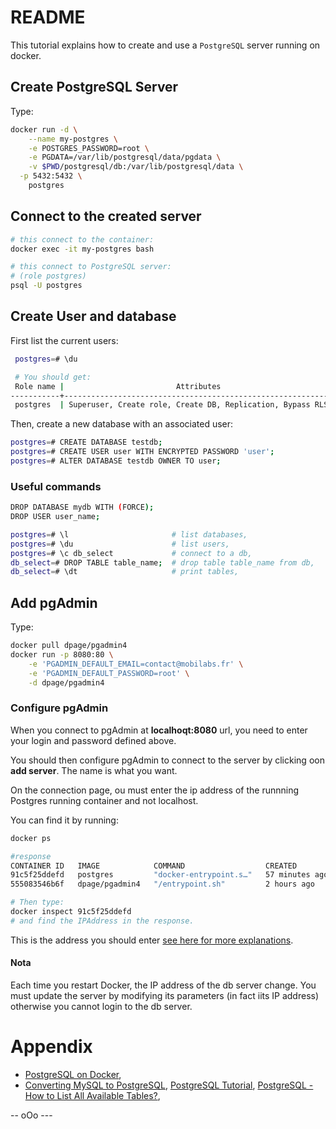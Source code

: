 # README

This tutorial explains how to create and use a `PostgreSQL` server running on docker.


## Create PostgreSQL Server

Type:

```bash
docker run -d \
	--name my-postgres \
	-e POSTGRES_PASSWORD=root \
	-e PGDATA=/var/lib/postgresql/data/pgdata \
	-v $PWD/postgresql/db:/var/lib/postgresql/data \
  -p 5432:5432 \
	postgres
```

## Connect to the created server

```bash
# this connect to the container:
docker exec -it my-postgres bash

# this connect to PostgreSQL server:
# (role postgres)
psql -U postgres
```


## Create User and database

First list the current users:

```bash
 postgres=# \du

 # You should get:
 Role name |                         Attributes                         
-----------+------------------------------------------------------------
 postgres  | Superuser, Create role, Create DB, Replication, Bypass RLS
```

Then, create a new database with an associated user:

```bash
postgres=# CREATE DATABASE testdb;
postgres=# CREATE USER user WITH ENCRYPTED PASSWORD 'user';
postgres=# ALTER DATABASE testdb OWNER TO user; 
```

### Useful commands

```bash
DROP DATABASE mydb WITH (FORCE);
DROP USER user_name;
```

```bash
postgres=# \l                       # list databases,
postgres=# \du                      # list users,
postgres=# \c db_select             # connect to a db,
db_select=# DROP TABLE table_name;  # drop table table_name from db,
db_select=# \dt                     # print tables,
```

## Add pgAdmin

Type:

```bash
docker pull dpage/pgadmin4
docker run -p 8080:80 \
    -e 'PGADMIN_DEFAULT_EMAIL=contact@mobilabs.fr' \
    -e 'PGADMIN_DEFAULT_PASSWORD=root' \
    -d dpage/pgadmin4
```

### Configure pgAdmin

When you connect to pgAdmin at **localhoqt:8080** url, you need to enter your login and password defined above.

You should then configure pgAdmin to connect to the server by clicking oon **add server**. The name is what you want.

On the connection page, ou must enter the ip address of the runnning Postgres running container and not localhost.

You can find it by running:

```bash
docker ps

#response
CONTAINER ID   IMAGE            COMMAND                  CREATED          STATUS          PORTS                           NAMES
91c5f25ddefd   postgres         "docker-entrypoint.s…"   57 minutes ago   Up 57 minutes   0.0.00:5432->5432/tcp my-postgres
555083546b6f   dpage/pgadmin4   "/entrypoint.sh"         2 hours ago      Up 2 hours      443/tcp, 0.0.00:8080->80/tcp   jovial_khorana

# Then type:
docker inspect 91c5f25ddefd
# and find the IPAddress in the response.
```

This is the address you should enter [see here for more explanations](https://stackoverflow.com/questions/57109494/unable-to-connect-to-server-pgadmin-4).


#### Nota

Each time you restart Docker, the IP address of the db server change. You must update the server by modifying its parameters (in fact iits IP address) otherwise you cannot login to the db server.


# Appendix

  - [PostgreSQL on Docker](https://hub.docker.com/_/postgres),
  - [Converting MySQL to PostgreSQL](https://en.wikibooks.org/wiki/Converting_MySQL_to_PostgreSQL),
   [PostgreSQL Tutorial](https://www.tutorialspoint.com/postgresql/index.htm),
   [PostgreSQL - How to List All Available Tables?](https://www.commandprompt.com/education/postgresql-how-to-list-all-available-tables/),


-- oOo ---
